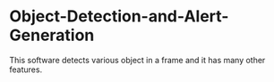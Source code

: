 # Object-Detection-and-Alert-Generation
This software detects various object in a frame and it has many other features.
